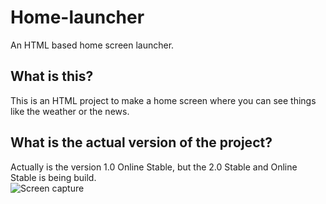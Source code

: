 # Home-launcher
An HTML based home screen launcher.
## What is this?
This is an HTML project to make a home screen where you can see things like the weather or the news.
## What is the actual version of the project?
Actually is the version 1.0 Online Stable, but the 2.0 Stable and Online Stable is being build.  
![Screen capture](img/sc1.jpg)
